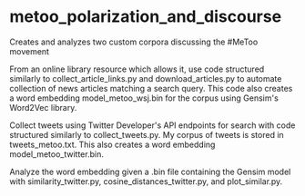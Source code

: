 # metoo_polarization_and_discourse
Creates and analyzes two custom corpora discussing the #MeToo movement

From an online library resource which allows it, use code structured similarly to collect_article_links.py and download_articles.py to automate collection of news articles matching a search query. This code also creates a word embedding model_metoo_wsj.bin for the corpus using Gensim's Word2Vec library.

Collect tweets using Twitter Developer's API endpoints for search with code structured similarly to collect_tweets.py. My corpus of tweets is stored in tweets_metoo.txt. This also creates a word embedding model_metoo_twitter.bin.

Analyze the word embedding given a .bin file containing the Gensim model with similarity_twitter.py, cosine_distances_twitter.py, and plot_similar.py. 

